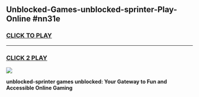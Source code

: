 
## Unblocked-Games-unblocked-sprinter-Play-Online #nn31e
<h3>
<a href="https://news.freeplayer.one?title=unblocked-sprinter&ref=3">CLICK TO PLAY</a></h3>
<hr>

<h3>
<a href="https://news.freeplayer.one?title=unblocked-sprinter&ref=3">CLICK 2 PLAY</a>
  
</h3>

<a href="https://news.freeplayer.one?title=unblocked-sprinter&ref=3"><img src="https://clearcache.store/games.png"></a>


**unblocked-sprinter games unblocked: Your Gateway to Fun and Accessible Online Gaming**
